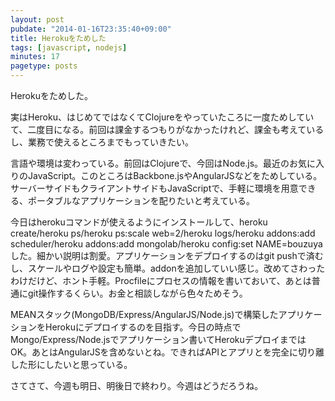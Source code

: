 ```yaml
---
layout: post
pubdate: "2014-01-16T23:35:40+09:00"
title: Herokuをためした
tags: [javascript, nodejs]
minutes: 17
pagetype: posts
---
```

Herokuをためした。

実はHeroku、はじめてではなくてClojureをやっていたころに一度ためしていて、二度目になる。前回は課金するつもりがなかったけれど、課金も考えているし、業務で使えるところまでもっていきたい。

言語や環境は変わっている。前回はClojureで、今回はNode.js。最近のお気に入りのJavaScript。このところはBackbone.jsやAngularJSなどをためしている。サーバーサイドもクライアントサイドもJavaScriptで、手軽に環境を用意できる、ポータブルなアプリケーションを配りたいと考えている。

今日はherokuコマンドが使えるようにインストールして、heroku create/heroku ps/heroku ps:scale web=2/heroku logs/heroku addons:add scheduler/heroku addons:add mongolab/heroku config:set NAME=bouzuyaした。細かい説明は割愛。アプリケーションをデプロイするのはgit pushで済むし、スケールやログや設定も簡単。addonを追加していい感じ。改めてさわったわけだけど、ホント手軽。Procfileにプロセスの情報を書いておいて、あとは普通にgit操作するくらい。お金と相談しながら色々ためそう。

MEANスタック(MongoDB/Express/AngularJS/Node.js)で構築したアプリケーションをHerokuにデプロイするのを目指す。今日の時点でMongo/Express/Node.jsでアプリケーション書いてHerokuデプロイまではOK。あとはAngularJSを含めないとね。できればAPIとアプリとを完全に切り離した形にしたいと思っている。

さてさて、今週も明日、明後日で終わり。今週はどうだろうね。
